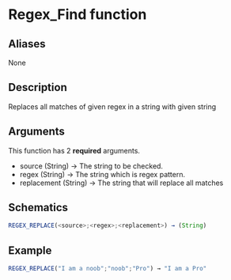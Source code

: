 # Regex_Find function

## Aliases

None

## Description

Replaces all matches of given regex in a string with given string

## Arguments

This function has 2 **required** arguments.

- source (String) → The string to be checked.
- regex (String) → The string which is regex pattern.
- replacement (String) → The string that will replace all matches

## Schematics

```js
REGEX_REPLACE(<source>;<regex>;<replacement>) → (String)
```

## Example

```js
REGEX_REPLACE("I am a noob";"noob";"Pro") → "I am a Pro"
```
